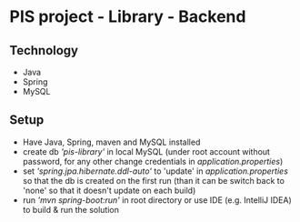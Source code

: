 # PIS project - Library - Backend
## Technology
* Java
* Spring
* MySQL

## Setup
* Have Java, Spring, maven and MySQL installed
* create db _'pis-library'_ in local MySQL (under root account without password, for any other change credentials in _application.properties_)
* set _'spring.jpa.hibernate.ddl-auto'_ to 'update' in _application.properties_ so that the db is created on the first run (than it can be switch back to 'none' so that it doesn't update on each build)
* run _'mvn spring-boot:run'_ in root directory or use IDE (e.g. IntelliJ IDEA) to build & run the solution
